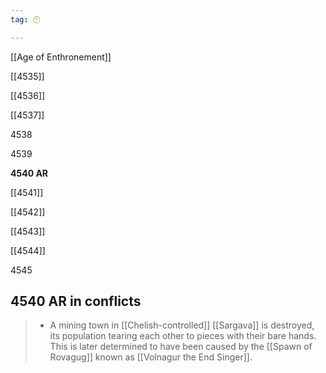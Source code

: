 ```yaml
---
tag: 🕛

---
```

[[Age of Enthronement]]


[[4535]]

[[4536]]

[[4537]]

4538

4539

**4540 AR**

[[4541]]

[[4542]]

[[4543]]

[[4544]]

4545



## 4540 AR in conflicts

>  - A mining town in [[Chelish-controlled]] [[Sargava]] is destroyed, its population tearing each other to pieces with their bare hands. This is later determined to have been caused by the [[Spawn of Rovagug]] known as [[Volnagur the End Singer]].






